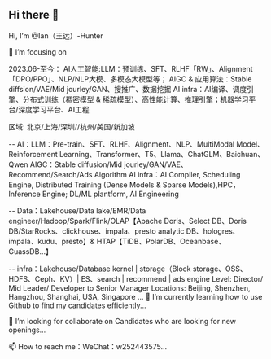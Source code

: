 ## Hi there 👋

<!--
**ianWYHH/ianWYHH** is a ✨ _special_ ✨ repository because its `README.md` (this file) appears on your GitHub profile.

Here are some ideas to get you started:

- 🔭 I’m currently working on ...
- 🌱 I’m currently learning ...
- 👯 I’m looking to collaborate on ...
- 🤔 I’m looking for help with ...
- 💬 Ask me about ...
- 📫 How to reach me: ...
- 😄 Pronouns: ...
- ⚡ Fun fact: ...
-->
Hi, I’m @Ian（王远）-Hunter

👀 I’m focusing on

2023.06-至今： AI人工智能:LLM：预训练、SFT、RLHF「RW」、Alignment「DPO/PPO」、NLP/NLP大模、多模态大模型等； AIGC & 应用算法：Stable diffsion/VAE/Mid jourley/GAN、搜推广、数据挖掘 AI infra：AI编译、调度引擎、分布式训练（稠密模型 & 稀疏模型）、高性能计算、推理引擎；机器学习平台/深度学习平台、AI工程

区域: 北京/上海/深圳//杭州/美国/新加坡

-- AI：LLM：Pre-train、SFT、RLHF、Alignment、NLP、MultiModal Model、Reinforcement Learning、Transformer、T5、Llama、ChatGLM、Baichuan、Qwen AIGC：Stable diffusion/Mid jourley/GAN/VAE、Recommend/Search/Ads Algorithm AI infra：AI Compiler, Scheduling Engine, Distributed Training (Dense Models & Sparse Models),HPC， Inference Engine; DL/ML plantform, AI Engineering

-- Data：Lakehouse/Data lake/EMR/Data engineer/Hadoop/Spark/Flink/OLAP【Apache Doris、Select DB、Doris DB/StarRocks、clickhouse、impala、presto analytic DB、hologres、impala、kudu、presto】& HTAP【TiDB、PolarDB、Oceanbase、GuassDB...】

-- infra：Lakehouse/Database kernel | storage（Block storage、OSS、HDFS、Ceph、KV）| ES、search | recommend | ads engine Level: Director/ Mid Leader/ Developer to Senior Manager Locations: Beijing, Shenzhen, Hangzhou, Shanghai, USA, Singapore ... 🌱 I’m currently learning how to use Github to find my candidates efficiently...

💞️ I’m looking for collaborate on Candidates who are looking for new openings...

📫 How to reach me：WeChat：w252443575...

